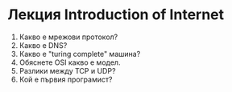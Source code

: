 # Лекция Introduction of Internet

1. Какво е мрежови протокол?
2. Какво е DNS?
3. Какво е "turing complete" машина?
4. Обяснете OSI какво е модел.
5. Разлики между TCP и UDP?
6. Кой е първия програмист?
